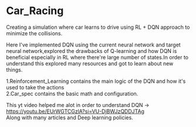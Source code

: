 # Car_Racing
Creating a simulation where car learns to drive using RL + DQN approach to minimize the collisions.

Here I've implemented DQN using the current neural network and target neural network,explored the drawbacks of Q-learning and how DQN is beneficial especially in RL where there're large number of states.In order to understand this explored many resources and got to learn about new things.

1.Reinforcement_Learning contains the main logic of the DQN and how it's used to take the actions
</br>
2.Car_spec contains the basic math and configuration.

This yt video helped me alot in order to understand DQN -> https://youtu.be/EUrWGTCGzlA?si=VU-DjBWJzQDDJTAg
</br>
Along with many articles and Deep learning policies.
